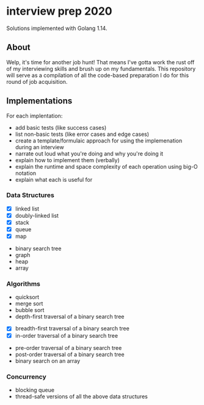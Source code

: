 # interview prep 2020

Solutions implemented with Golang 1.14.

## About

Welp, it's time for another job hunt!
That means I've gotta work the rust off of my interviewing skills and brush up on my fundamentals.
This repository will serve as a compilation of all the code-based preparation I do for this round of job acquisition.

## Implementations

For each implentation:

- add basic tests (like success cases)
- list non-basic tests (like error cases and edge cases)
- create a template/formulaic approach for using the implemenation during an interview
- narrate out loud what you're doing and why you're doing it
- explain how to implement them (verbally)
- explain the runtime and space complexity of each operation using big-O notation
- explain what each is useful for

### Data Structures

- [x] linked list
- [x] doubly-linked list
- [x] stack
- [x] queue
- [x] map
- binary search tree
- graph
- heap
- array

### Algorithms

- quicksort
- merge sort
- bubble sort
- depth-first traversal of a binary search tree
- [x] breadth-first traversal of a binary search tree
- [x] in-order traversal of a binary search tree
- pre-order traversal of a binary search tree
- post-order traversal of a binary search tree
- binary search on an array

### Concurrency

- blocking queue
- thread-safe versions of all the above data structures
